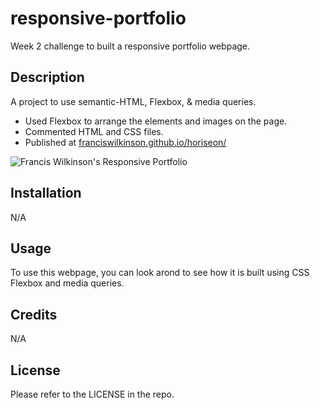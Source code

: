 # responsive-portfolio
Week 2 challenge to built a responsive portfolio webpage.

## Description

A project to use semantic-HTML, Flexbox, & media queries.

- Used Flexbox to arrange the elements and images on the page.
- Commented HTML and CSS files.
- Published at [franciswilkinson.github.io/horiseon/](linkurlhttps://franciswilkinson.github.io/responsive-portfolio/)

![Francis Wilkinson's Responsive Portfolio](https://github.com/franciswilkinson/responsive-portfolio/blob/main/assets/images/screenshot_franciswilkinson.github.io.jpeg "Responsive Portfolio")


## Installation

N/A

## Usage

To use this webpage, you can look arond to see how it is built using CSS Flexbox and media queries. 

## Credits

N/A

## License

Please refer to the LICENSE in the repo.